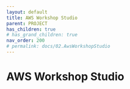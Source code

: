 ```yaml
---
layout: default
title: AWS Workshop Studio
parent: PROJECT
has_children: true
# has_grand_children: true
nav_order: 200
# permalink: docs/02.AwsWorkshopStudio
---
```

# AWS Workshop Studio  
